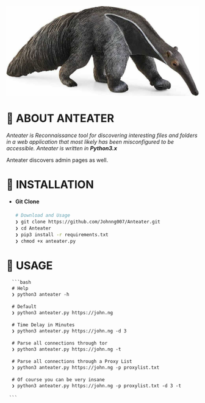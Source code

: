![](https://github.com/Johnng007/Anteater/blob/main/assets/logo.jpg?raw=true)

# 🤔 ABOUT ANTEATER

*Anteater is Reconnaissance tool for discovering interesting files and folders in a web application that most likely has been misconfigured to be accessible. Anteater is written in **Python3.x***
<p>Anteater discovers admin pages as well.</p>

# 🥊 INSTALLATION

   * #### Git Clone 
      ```bash
      # Download and Usage
      ❯ git clone https://github.com/Johnng007/Anteater.git
      ❯ cd Anteater
      ❯ pip3 install -r requirements.txt
      ❯ chmod +x anteater.py
      ```

# 🔨 USAGE

      ```bash
      # Help
      ❯ python3 anteater -h
      
      # Default
      ❯ python3 anteater.py https://john.ng
      
      # Time Delay in Minutes
      ❯ python3 anteater.py https://john.ng -d 3
      
      # Parse all connections through tor
      ❯ python3 anteater.py https://john.ng -t
      
      # Parse all connections through a Proxy List
      ❯ python3 anteater.py https://john.ng -p proxylist.txt
      
      # Of course you can be very insane
      ❯ python3 anteater.py https://john.ng -p proxylist.txt -d 3 -t
     
     ```

